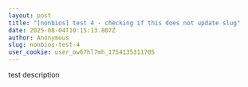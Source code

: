 ```yaml
---
layout: post
title: "[nonbios] test 4 - checking if this does not update slug"
date: 2025-08-04T10:15:13.807Z
author: Anonymous
slug: nonbios-test-4
user_cookie: user_ow67hl7mh_1754135311705
---
```


test description

